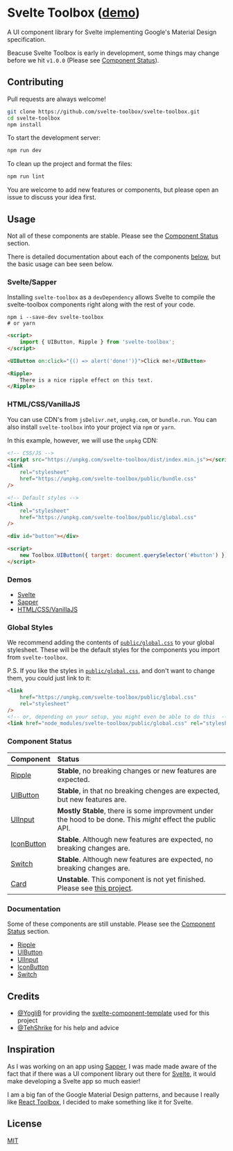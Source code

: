 # Svelte Toolbox ([demo](https://svelte.dev/repl/5cf847108884453cbedd5920e919b630?version=3.6.5))

A UI component library for Svelte implementing Google's Material Design specification.

Beacuse Svelte Toolbox is early in development, some things may change before we hit `v1.0.0` (Please see [Component Status](#component-status)).

## Contributing

Pull requests are always welcome!

```bash
git clone https://github.com/svelte-toolbox/svelte-toolbox.git
cd svelte-toolbox
npm install
```

To start the development server:

```bash
npm run dev
```

To clean up the project and format the files:

```bash
npm run lint
```

You are welcome to add new features or components, but please open an issue to discuss your idea first.

## Usage

Not all of these components are stable. Please see the [Component Status](#component-status) section.

There is detailed documentation about each of the components [below](#documentation), but the basic usage can bee seen below.

### Svelte/Sapper

Installing `svelte-toolbox` as a `devDependency` allows Svelte to compile the svelte-toolbox components right along with the rest of your code.

```shell
npm i --save-dev svelte-toolbox
# or yarn
```

```html
<script>
	import { UIButton, Ripple } from 'svelte-toolbox';
</script>

<UIButton on:click="{() => alert('done!')}">Click me!</UIButton>

<Ripple>
	There is a nice ripple effect on this text.
</Ripple>
```

### HTML/CSS/VanillaJS

You can use CDN's from `jsDelivr.net`, `unpkg.com`, or `bundle.run`. You can also install `svelte-toolbox` into your project via `npm` or `yarn`.

In this example, however, we will use the `unpkg` CDN:

```html
<!-- CSS/JS -->
<script src="https://unpkg.com/svelte-toolbox/dist/index.min.js"></script>
<link
	rel="stylesheet"
	href="https://unpkg.com/svelte-toolbox/public/bundle.css"
/>

<!-- Default styles -->
<link
	rel="stylesheet"
	href="https://unpkg.com/svelte-toolbox/public/global.css"
/>

<div id="button"></div>

<script>
	new Toolbox.UIButton({ target: document.querySelector('#button') });
</script>
```

### Demos

-   [Svelte](https://svelte.dev/repl/5cf847108884453cbedd5920e919b630?version=3.6.5)
-   [Sapper](https://codesandbox.io/s/github/svelte-toolbox/sapper-example)
-   [HTML/CSS/VanillaJS](https://jsfiddle.net/Vehmloewff/5rfdh0y2/64/)

### Global Styles

We recommend adding the contents of [`public/global.css`](public/global.css) to your global stylesheet. These will be the default styles for the components you import from `svelte-toolbox`.

P.S. If you like the styles in [`public/global.css`](public/global.css), and don't want to change them, you could just link to it:

```html
<link
	href="https://unpkg.com/svelte-toolbox/public/global.css"
	rel="stylesheet"
/>
<!-- or, depending on your setup, you might even be able to do this  -->
<link href="node_modules/svelte-toolbox/public/global.css" rel="stylesheet" />
```

### Component Status

| Component                                          | Status                                                                                                                                    |
| :------------------------------------------------- | :---------------------------------------------------------------------------------------------------------------------------------------- |
| [Ripple](src/components/ripple/README.md)          | **Stable**, no breaking changes or new features are expected.                                                                             |
| [UIButton](src/components/button/README.md)        | **Stable**, in that no breaking chenges are expected, but new features are.                                                               |
| [UIInput](src/components/input/README.md)          | **Mostly Stable**, there is some improvment under the hood to be done. This _might_ effect the public API.                                |
| [IconButton](src/components/icon-button/README.md) | **Stable**. Although new features are expected, no breaking changes are.                                                                  |
| [Switch](src/components/switch/README.md)          | **Stable**. Although new features are expected, no breaking changes are.                                                                  |
| [Card](src/components/card/README.md)              | **Unstable**. This component is not yet finished. Please see [this project](https://github.com/svelte-toolbox/svelte-toolbox/projects/2). |

### Documentation

Some of these components are still unstable. Please see the [Component Status](#component-status) section.

-   [Ripple](src/components/ripple/README.md)
-   [UIButton](src/components/button/README.md)
-   [UIInput](src/components/input/README.md)
-   [IconButton](src/components/icon-button/README.md)
-   [Switch](src/components/switch/README.md)

## Credits

-   [@YogliB](https://github.com/YogliB) for providing the [svelte-component-template](https://github.com/YogliB/svelte-component-template) used for this project
-   [@TehShrike](https://github.com/TehShrike) for his help and advice

## Inspiration

As I was working on an app using [Sapper](http://sapper.dev), I was made made aware of the fact that if there was a UI component library out there for [Svelte](http://svelte.dev), it would make developing a Svelte app so much easier!

I am a big fan of the Google Material Design patterns, and because I really like [React Toolbox](https://github.com/react-toolbox/react-toolbox), I decided to make something like it for Svelte.

## License

[MIT](LICENSE)
